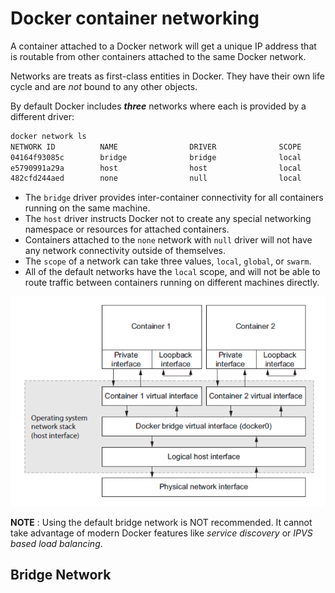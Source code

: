 # Docker container networking

A container attached to a Docker network will get a unique IP address that is routable from other containers attached to the same Docker network.

Networks are treats  as first-class entities in Docker. They have their own life cycle and are *not* bound to any other objects.

By default Docker includes ***three*** networks where each is provided by a different driver:

```bash
docker network ls
NETWORK ID          NAME                DRIVER              SCOPE
04164f93085c        bridge              bridge              local
e5790991a29a        host                host                local
482cfd244aed        none                null                local
```

* The `bridge` driver provides inter-container connectivity for all containers running on the same machine.
* The `host` driver instructs Docker not to create any special networking namespace or resources for attached containers.
* Containers attached to the `none` network with `null` driver will not have any network connectivity outside of themselves.
* The `scope` of a network can take three values, `local`, `global`, or `swarm`.
* All of the default networks have the `local` scope, and will not be able to route traffic between containers running on different machines directly.

![Default local Docker network topology with two attached containers](images/default_network.png)

**NOTE** : Using the default bridge network is NOT recommended. It cannot take advantage of modern Docker features like *service discovery* or *IPVS based load balancing*.

## Bridge Network

